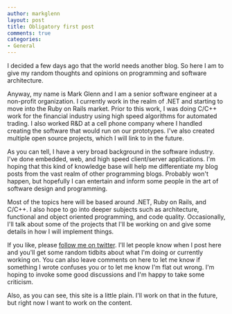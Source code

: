 ```yaml
---
author: markglenn
layout: post
title: Obligatory first post
comments: true
categories:
- General
---
```


I decided a few days ago that the world needs another blog. So here I am
to give my random thoughts and opinions on programming and software
architecture. 

Anyway, my name is Mark Glenn and I am a senior software
engineer at a non-profit organization. I currently work in the realm of
.NET and starting to move into the Ruby on Rails market. Prior to this
work, I was doing C/C++ work for the financial industry using high speed
algorithms for automated trading. I also worked R&D at a cell phone
company where I handled creating the software that would run on our
prototypes. I've also created multiple open source projects, which I
will link to in the future.

<!--more-->

As you can tell, I have a very broad background in the software industry. I've done embedded, web, and high
speed client/server applications. I'm hoping that this kind of knowledge
base will help me differentiate my blog posts from the vast realm of
other programming blogs. Probably won't happen, but hopefully I can
entertain and inform some people in the art of software design and
programming. 

Most of the topics here will be based around .NET, Ruby on
Rails, and C/C++. I also hope to go into deeper subjects such as
architecture, functional and object oriented programming, and code
quality. Occasionally, I'll talk about some of the projects that I'll be
working on and give some details in how I will implement things. 

If you
like, please [follow me on twitter](http://www.twitter.com/codefixes/). I'll let people know when I post here
and you'll get some random tidbits about what I'm doing or currently
working on. You can also leave comments on here to let me know if
something I wrote confuses you or to let me know I'm flat out wrong. I'm
hoping to invoke some good discussions and I'm happy to take some
criticism. 

Also, as you can see, this site is a little plain. I'll work
on that in the future, but right now I want to work on the content.
